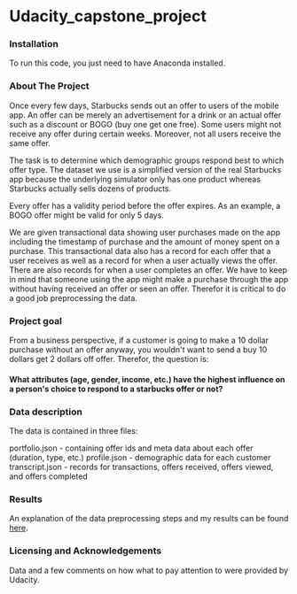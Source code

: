 # Udacity_capstone_project

### Installation
To run this code, you just need to have Anaconda installed.

### About The Project
Once every few days, Starbucks sends out an offer to users of the mobile app. An offer can be merely an advertisement for a drink or an actual offer such as a discount or BOGO (buy one get one free). Some users might not receive any offer during certain weeks. Moreover, not all users receive the same offer. 

The task is to determine which demographic groups respond best to which offer type. The dataset we use is a simplified version of the real Starbucks app because the underlying simulator only has one product whereas Starbucks actually sells dozens of products.

Every offer has a validity period before the offer expires. As an example, a BOGO offer might be valid for only 5 days.

We are given transactional data showing user purchases made on the app including the timestamp of purchase and the amount of money spent on a purchase. This transactional data also has a record for each offer that a user receives as well as a record for when a user actually views the offer. There are also records for when a user completes an offer.
We have to keep in mind that someone using the app might make a purchase through the app without having received an offer or seen an offer. Therefor it is critical to do a good job preprocessing the data.

### Project goal
From a business perspective, if a customer is going to make a 10 dollar purchase without an offer anyway, you wouldn't want to send a buy 10 dollars get 2 dollars off offer.
Therefor, the question is:
#### What attributes (age, gender, income, etc.) have the highest influence on a person's choice to respond to a starbucks offer or not?

### Data description
The data is contained in three files:

portfolio.json - containing offer ids and meta data about each offer (duration, type, etc.)
profile.json - demographic data for each customer
transcript.json - records for transactions, offers received, offers viewed, and offers completed

### Results

An explanation of the data preprocessing steps and my results can be found [here](). 

### Licensing and Acknowledgements

Data and a few comments on how what to pay attention to were provided by Udacity. 





